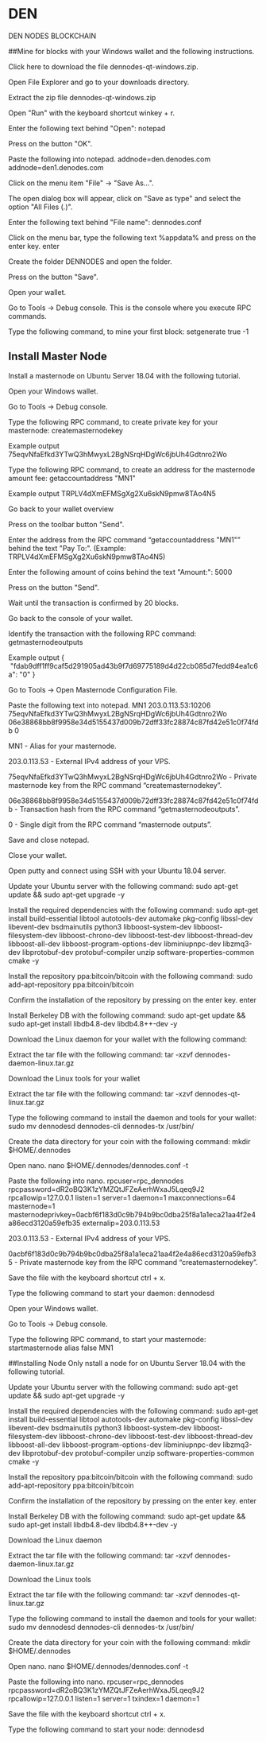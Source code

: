 # DEN
DEN NODES BLOCKCHAIN


##Mine for blocks with your Windows wallet and the following instructions.

Click here to download the file dennodes-qt-windows.zip.

Open File Explorer and go to your downloads directory.

Extract the zip file dennodes-qt-windows.zip

Open "Run" with the keyboard shortcut winkey + r.

Enter the following text behind "Open": notepad

Press on the button "OK".

Paste the following into notepad.
addnode=den.denodes.com
addnode=den1.denodes.com

Click on the menu item "File" -> "Save As...".

The open dialog box will appear, click on "Save as type" and select the option "All Files (*.*)".

Enter the following text behind "File name": dennodes.conf

Click on the menu bar, type the following text %appdata% and press on the enter key. enter

Create the folder DENNODES and open the folder.

Press on the button "Save".

Open your wallet.

Go to Tools -> Debug console.
This is the console where you execute RPC commands.

Type the following command, to mine your first block:
setgenerate true -1



## Install Master Node 

Install a masternode on Ubuntu Server 18.04 with the following tutorial.

Open your Windows wallet.

Go to Tools -> Debug console.

Type the following RPC command, to create private key for your masternode:
createmasternodekey

Example output
75eqvNfaEfkd3YTwQ3hMwyxL2BgNSrqHDgWc6jbUh4Gdtnro2Wo

Type the following RPC command, to create an address for the masternode amount fee:
getaccountaddress "MN1"

Example output
TRPLV4dXmEFMSgXg2Xu6skN9pmw8TAo4N5

Go back to your wallet overview

Press on the toolbar button "Send".

Enter the address from the RPC command “getaccountaddress "MN1"” behind the text "Pay To:". (Example: TRPLV4dXmEFMSgXg2Xu6skN9pmw8TAo4N5)

Enter the following amount of coins behind the text "Amount:": 5000

Press on the button "Send".

Wait until the transaction is confirmed by 20 blocks.

Go back to the console of your wallet.

Identify the transaction with the following RPC command:
getmasternodeoutputs

Example output
{
 "fdab9dff1ff9caf5d291905ad43b9f7d69775189d4d22cb085d7fedd94ea1c6a": "0"
}

Go to Tools -> Open Masternode Configuration File.

Paste the following text into notepad.
MN1 203.0.113.53:10206 75eqvNfaEfkd3YTwQ3hMwyxL2BgNSrqHDgWc6jbUh4Gdtnro2Wo 06e38868bb8f9958e34d5155437d009b72dff33fc28874c87fd42e51c0f74fdb 0

MN1 - Alias for your masternode.

203.0.113.53 - External IPv4 address of your VPS.

75eqvNfaEfkd3YTwQ3hMwyxL2BgNSrqHDgWc6jbUh4Gdtnro2Wo - Private masternode key from the RPC command “createmasternodekey”.

06e38868bb8f9958e34d5155437d009b72dff33fc28874c87fd42e51c0f74fdb - Transaction hash from the RPC command “getmasternodeoutputs”.

0 - Single digit from the RPC command “masternode outputs”.

Save and close notepad.

Close your wallet.

Open putty and connect using SSH with your Ubuntu 18.04 server.

Update your Ubuntu server with the following command:
sudo apt-get update && sudo apt-get upgrade -y

Install the required dependencies with the following command:
sudo apt-get install build-essential libtool autotools-dev automake pkg-config libssl-dev libevent-dev bsdmainutils python3 libboost-system-dev libboost-filesystem-dev libboost-chrono-dev libboost-test-dev libboost-thread-dev libboost-all-dev libboost-program-options-dev libminiupnpc-dev libzmq3-dev libprotobuf-dev protobuf-compiler unzip software-properties-common cmake -y

Install the repository ppa:bitcoin/bitcoin with the following command:
sudo add-apt-repository ppa:bitcoin/bitcoin

Confirm the installation of the repository by pressing on the enter key. enter

Install Berkeley DB with the following command:
sudo apt-get update && sudo apt-get install libdb4.8-dev libdb4.8++-dev -y

Download the Linux daemon for your wallet with the following command:

Extract the tar file with the following command:
tar -xzvf dennodes-daemon-linux.tar.gz

Download the Linux tools for your wallet 

Extract the tar file with the following command:
tar -xzvf dennodes-qt-linux.tar.gz

Type the following command to install the daemon and tools for your wallet:
sudo mv dennodesd dennodes-cli dennodes-tx /usr/bin/

Create the data directory for your coin with the following command:
mkdir $HOME/.dennodes

Open nano.
nano $HOME/.dennodes/dennodes.conf -t

Paste the following into nano.
rpcuser=rpc_dennodes
rpcpassword=dR2oBQ3K1zYMZQtJFZeAerhWxaJ5Lqeq9J2
rpcallowip=127.0.0.1
listen=1
server=1
daemon=1
maxconnections=64
masternode=1
masternodeprivkey=0acbf6f183d0c9b794b9bc0dba25f8a1a1eca21aa4f2e4a86ecd3120a59efb35
externalip=203.0.113.53

203.0.113.53 - External IPv4 address of your VPS.

0acbf6f183d0c9b794b9bc0dba25f8a1a1eca21aa4f2e4a86ecd3120a59efb35 - Private masternode key from the RPC command “createmasternodekey”.

Save the file with the keyboard shortcut ctrl + x.

Type the following command to start your daemon:
dennodesd

Open your Windows wallet.

Go to Tools -> Debug console.

Type the following RPC command, to start your masternode:
startmasternode alias false MN1


##Installing Node Only 
nstall a node for on Ubuntu Server 18.04 with the following tutorial.

Update your Ubuntu server with the following command:
sudo apt-get update && sudo apt-get upgrade -y

Install the required dependencies with the following command:
sudo apt-get install build-essential libtool autotools-dev automake pkg-config libssl-dev libevent-dev bsdmainutils python3 libboost-system-dev libboost-filesystem-dev libboost-chrono-dev libboost-test-dev libboost-thread-dev libboost-all-dev libboost-program-options-dev libminiupnpc-dev libzmq3-dev libprotobuf-dev protobuf-compiler unzip software-properties-common cmake -y

Install the repository ppa:bitcoin/bitcoin with the following command:
sudo add-apt-repository ppa:bitcoin/bitcoin

Confirm the installation of the repository by pressing on the enter key. enter

Install Berkeley DB with the following command:
sudo apt-get update && sudo apt-get install libdb4.8-dev libdb4.8++-dev -y

Download the Linux daemon 

Extract the tar file with the following command:
tar -xzvf dennodes-daemon-linux.tar.gz

Download the Linux tools 

Extract the tar file with the following command:
tar -xzvf dennodes-qt-linux.tar.gz

Type the following command to install the daemon and tools for your wallet:
sudo mv dennodesd dennodes-cli dennodes-tx /usr/bin/

Create the data directory for your coin with the following command:
mkdir $HOME/.dennodes

Open nano.
nano $HOME/.dennodes/dennodes.conf -t

Paste the following into nano.
rpcuser=rpc_dennodes
rpcpassword=dR2oBQ3K1zYMZQtJFZeAerhWxaJ5Lqeq9J2
rpcallowip=127.0.0.1
listen=1
server=1
txindex=1
daemon=1

Save the file with the keyboard shortcut ctrl + x.

Type the following command to start your node:
dennodesd
